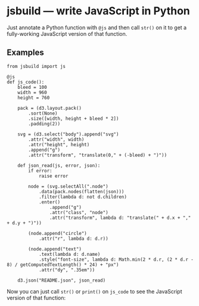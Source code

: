 # jsbuild — write JavaScript in Python

Just annotate a Python function with `@js` and then call `str()` on it to get
a fully-working JavaScript version of that function.

## Examples

```
from jsbuild import js

@js
def js_code():
    bleed = 100
    width = 960
    height = 760

    pack = (d3.layout.pack()
        .sort(None)
        .size([width, height + bleed * 2])
        .padding(2))

    svg = (d3.select("body").append("svg")
        .attr("width", width)
        .attr("height", height)
        .append("g")
        .attr("transform", "translate(0," + (-bleed) + ")"))

    def json_read(js, error, json):
        if error:
            raise error

        node = (svg.selectAll(".node")
            .data(pack.nodes(flatten(json)))
            .filter(lambda d: not d.children)
            .enter()
                .append("g")
                .attr("class", "node")
                .attr("transform", lambda d: "translate(" + d.x + "," + d.y + ")"))

        (node.append("circle")
            .attr("r", lambda d: d.r))

        (node.append("text")
            .text(lambda d: d.name)
            .style("font-size", lambda d: Math.min(2 * d.r, (2 * d.r - 8) / getComputedTextLength() * 24) + "px")
            .attr("dy", ".35em"))

    d3.json("README.json", json_read)
```

Now you can just call `str()` or `print()` on `js_code` to see the JavaScript
version of that function:
